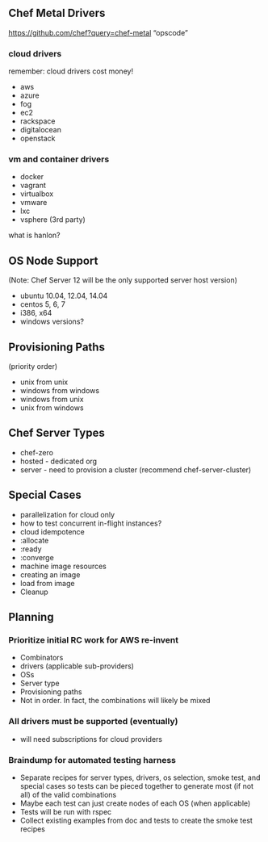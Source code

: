 ## Chef Metal Drivers
https://github.com/chef?query=chef-metal
“opscode”
### cloud drivers
remember:  cloud drivers cost money!
* aws
* azure
* fog
 * ec2
 * rackspace
 * digitalocean
 * openstack
 
### vm and container drivers
* docker
* vagrant
 * virtualbox
 * vmware
* lxc
* vsphere (3rd party)

what is hanlon?

## OS Node Support
(Note: Chef Server 12 will be the only supported server host version)
* ubuntu 10.04, 12.04, 14.04
* centos 5, 6, 7
* i386, x64
* windows versions?

## Provisioning Paths
(priority order)
* unix from unix
* windows from windows
* windows from unix
* unix from windows

## Chef Server Types
* chef-zero
* hosted - dedicated org
* server - need to provision a cluster (recommend chef-server-cluster)

## Special Cases
* parallelization for cloud only
 * how to test concurrent in-flight instances?
* cloud idempotence
 * :allocate
 * :ready
 * :converge
* machine image resources
 * creating an image
 * load from image
* Cleanup

## Planning

### Prioritize initial RC work for AWS re-invent
* Combinators
 * drivers (applicable sub-providers)
 * OSs
 * Server type
 * Provisioning paths
* Not in order. In fact, the combinations will likely be mixed

### All drivers must be supported (eventually)
* will need subscriptions for cloud providers

### Braindump for automated testing harness
* Separate recipes for server types, drivers, os selection, smoke test, and special cases so tests can be pieced together to generate most (if not all) of the valid combinations
* Maybe each test can just create nodes of each OS (when applicable)
* Tests will be run with rspec
* Collect existing examples from doc and tests to create the smoke test recipes


